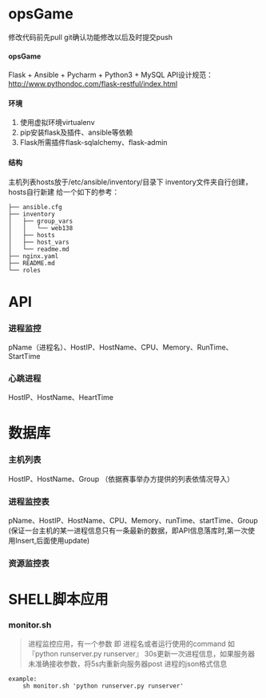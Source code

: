 # opsGame
修改代码前先pull
git确认功能修改以后及时提交push

#### opsGame
Flask + Ansible + Pycharm + Python3 + MySQL 
API设计规范：http://www.pythondoc.com/flask-restful/index.html

#### 环境

1. 使用虚拟环境virtualenv
2. pip安装flask及插件、ansible等依赖
3. Flask所需插件flask-sqlalchemy、flask-admin

#### 结构
主机列表hosts放于/etc/ansible/inventory/目录下
inventory文件夹自行创建，hosts自行新建
给一个如下的参考：
```
├── ansible.cfg
├── inventory
│   ├── group_vars
│   │   └── web138
│   ├── hosts
│   ├── host_vars
│   └── readme.md
├── nginx.yaml
├── README.md
└── roles
```  

# API  
### 进程监控
pName（进程名）、HostIP、HostName、CPU、Memory、RunTime、StartTime

### 心跳进程
HostIP、HostName、HeartTime

# 数据库
### 主机列表
HostIP、HostName、Group （依据赛事举办方提供的列表依情况导入）
### 进程监控表
pName、HostIP、HostName、CPU、Memory、runTime、startTime、Group
(保证一台主机的某一进程信息只有一条最新的数据，即API信息落库时,第一次使用Insert,后面使用update)
### 资源监控表


# SHELL脚本应用
### monitor.sh
>进程监控应用，有一个参数 即 进程名或者运行使用的command 如『python runserver.py runserver』
30s更新一次进程信息，如果服务器未准确接收参数，将5s内重新向服务器post 进程的json格式信息
```
example:
    sh monitor.sh 'python runserver.py runserver'
```